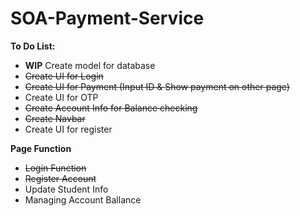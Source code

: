 # SOA-Payment-Service
**To Do List:**
- **WIP** Create model for database
- ~~Create UI for Login~~
- ~~Create UI for Payment (Input ID & Show payment on other page)~~
- Create UI for OTP
- ~~Create Account Info for Balance checking~~
- ~~Create Navbar~~
- Create UI for register

**Page Function**
- ~~Login Function~~
- ~~Register Account~~
- Update Student Info
- Managing Account Ballance

